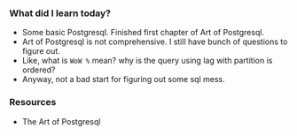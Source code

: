 ### What did I learn today?

- Some basic Postgresql. Finished first chapter of Art of Postgresql.
- Art of Postgresql is not comprehensive. I still have bunch of questions to figure out.
- Like, what is `WoW %` mean? why is the query using lag with partition is ordered?
- Anyway, not a bad start for figuring out some sql mess.
### Resources
- The Art of Postgresql
